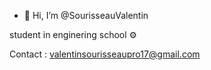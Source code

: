 - 👋 Hi, I’m @SourisseauValentin


student in enginering school ⚙️

Contact : valentinsourisseaupro17@gmail.com
